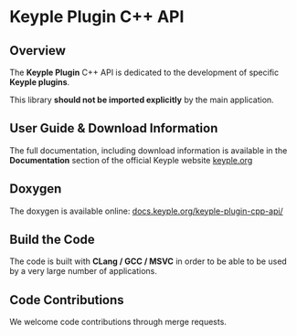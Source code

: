 # Keyple Plugin C++ API

## Overview

The **Keyple Plugin** C++ API is dedicated to the development of specific **Keyple plugins**.

This library **should not be imported explicitly** by the main application.

## User Guide & Download Information

The full documentation, including download information is available in the **Documentation** section of the official Keyple website [keyple.org](https://keyple.org)

## Doxygen

The doxygen is available online: [docs.keyple.org/keyple-plugin-cpp-api/](https://docs.keyple.org/keyple-plugin-cpp-api/)

## Build the Code

The code is built with **CLang / GCC / MSVC** in order to be able to be used by a very large number of applications.

## Code Contributions

We welcome code contributions through merge requests.
